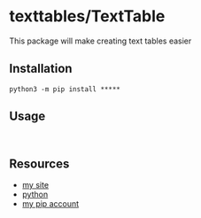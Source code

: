 
# texttables/TextTable

This package will make creating text tables easier

## Installation

 `python3 -m pip install *****`

## Usage

` `

## Resources

* [my site](http://bamaec.ru)
* [python](https://python.org)
* [my pip account](https://pypi.org/user/max.taran.210/)